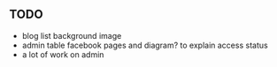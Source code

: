 ## TODO

- blog list background image
- admin table facebook pages and diagram? to explain access status
- a lot of work on admin
